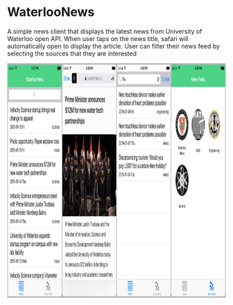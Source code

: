 # WaterlooNews

A simple news client that displays the latest news from University of Waterloo open API. When user taps on the news title, safari will automatically open to display the article. User can filter their news feed by selecting the sources that they are interested

<img src="https://raw.githubusercontent.com/PhlipIV/WaterlooNews/master/ScreenShots/screenshot.jpg" alt="alt text" width="1216" height="540">
